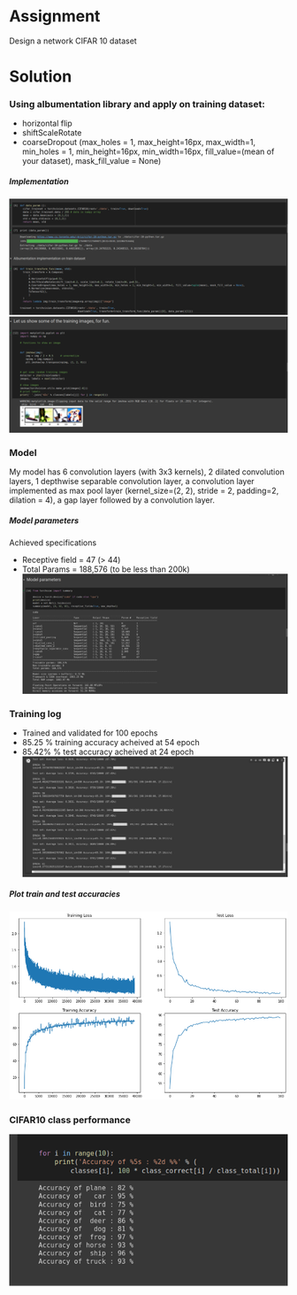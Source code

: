 # Assignment 
Design a network CIFAR 10 dataset 

# Solution
### Using albumentation library and apply on training dataset:
- horizontal flip
- shiftScaleRotate
- coarseDropout (max_holes = 1, max_height=16px, max_width=1, min_holes = 1, min_height=16px, min_width=16px, fill_value=(mean of your dataset), mask_fill_value = None)
##### Implementation
![a1](images/train_trans.png)
![a2](images/train_trans_op.png)

### Model
My model has 6 convolution layers (with 3x3 kernels), 2 dilated convolution layers, 1 depthwise separable convolution layer, a convolution layer implemented as max pool layer (kernel_size=(2, 2), stride = 2, padding=2, dilation = 4), a gap layer followed by a convolution layer. 

##### Model parameters
Achieved specifications
- Receptive field = 47 (> 44) 
- Total Params = 188,576 (to be less than 200k)
![model](images/model_param.png)

### Training log
- Trained and validated for 100 epochs
- 85.25 % training accuracy acheived at 54 epoch
- 85.42% % test accuracy acheived at 24 epoch
![acc](images/acc.png)
##### Plot train and test accuracies
![plot](images/plots.png)

### CIFAR10 class performance 
![per](images/per.png)
